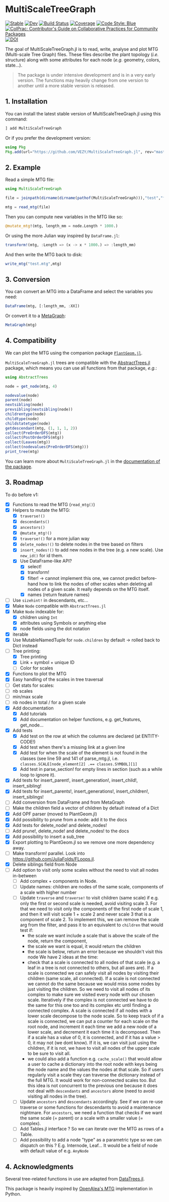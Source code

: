 # MultiScaleTreeGraph

[![Stable](https://img.shields.io/badge/docs-stable-blue.svg)](https://VEZY.github.io/MultiScaleTreeGraph.jl/stable)
[![Dev](https://img.shields.io/badge/docs-dev-blue.svg)](https://VEZY.github.io/MultiScaleTreeGraph.jl/dev)
[![Build Status](https://github.com/VEZY/MultiScaleTreeGraph.jl/workflows/CI/badge.svg)](https://github.com/VEZY/MultiScaleTreeGraph.jl/actions)
[![Coverage](https://codecov.io/gh/VEZY/MultiScaleTreeGraph.jl/branch/master/graph/badge.svg)](https://codecov.io/gh/VEZY/MultiScaleTreeGraph.jl)
[![Code Style: Blue](https://img.shields.io/badge/code%20style-blue-4495d1.svg)](https://github.com/invenia/BlueStyle)
[![ColPrac: Contributor's Guide on Collaborative Practices for Community Packages](https://img.shields.io/badge/ColPrac-Contributor's%20Guide-blueviolet)](https://github.com/SciML/ColPrac)
[![DOI](https://zenodo.org/badge/DOI/10.5281/zenodo.5654676.svg)](https://doi.org/10.5281/zenodo.5654676)

The goal of MultiScaleTreeGraph.jl is to read, write, analyse and plot MTG (Multi-scale Tree Graph) files. These files describe the plant topology (*i.e.* structure) along with some attributes for each node (*e.g.* geometry, colors, state...).

> The package is under intensive development and is in a very early version. The functions may heavily change from one version to another until a more stable version is released.

## 1. Installation

You can install the latest stable version of MultiScaleTreeGraph.jl using this command:

```julia
] add MultiScaleTreeGraph
```

Or if you prefer the development version:

```julia
using Pkg
Pkg.add(url="https://github.com/VEZY/MultiScaleTreeGraph.jl", rev="master")
```

## 2. Example

Read a simple MTG file:

```julia
using MultiScaleTreeGraph

file = joinpath(dirname(dirname(pathof(MultiScaleTreeGraph))),"test","files","simple_plant.mtg")

mtg = read_mtg(file)
```

Then you can compute new variables in the MTG like so:

```julia
@mutate_mtg!(mtg, length_mm = node.Length * 1000.)
```

Or using the more Julian way inspired by `DataFrame.jl`:

```julia
transform!(mtg, :Length => (x -> x * 1000.) => :length_mm)
```

And then write the MTG back to disk:

```julia
write_mtg("test.mtg",mtg)
```

## 3. Conversion

You can convert an MTG into a DataFrame and select the variables you need:

```julia
DataFrame(mtg, [:length_mm, :XX])
```

Or convert it to a [MetaGraph](https://juliagraphs.org/MetaGraphsNext.jl/dev/):

```julia
MetaGraph(mtg)
```

## 4. Compatibility

We can plot the MTG using the companion package [`PlantGeom.jl`](https://github.com/VEZY/PlantGeom.jl).

`MultiScaleTreeGraph.jl` trees are compatible with the [AbstractTrees.jl](https://github.com/JuliaCollections/AbstractTrees.jl) package, which means you can use all functions from that package, *e.g.*:

```julia
using AbstractTrees

node = get_node(mtg, 4)

nodevalue(node)
parent(node)
nextsibling(node)
prevsibling(nextsibling(node))
childrentype(node)
childtype(node)
childstatetype(node)
getdescendant(mtg, (1, 1, 1, 2))
collect(PreOrderDFS(mtg))
collect(PostOrderDFS(mtg))
collect(Leaves(mtg))
collect(nodevalues(PreOrderDFS(mtg)))
print_tree(mtg)
```

You can learn more about `MultiScaleTreeGraph.jl` in the [documentation of the package](https://vezy.github.io/MultiScaleTreeGraph.jl/dev/).

## 3. Roadmap

To do before v1:

- [x] Functions to read the MTG (`read_mtg()`)
- [x] Helpers to mutate the MTG:
  - [x] `traverse!()`
  - [x] `descendants()`
  - [x] `ancestors()`
  - [x] `@mutate_mtg!()`
  - [x] `traverse!()` for a more julian way
  - [x] `delete_nodes!()` to delete nodes in the tree based on filters
  - [x] `insert_nodes!()` to add new nodes in the tree (e.g. a new scale). Use `new_id()` for id them.
  - [x] Use DataFrame-like API?
    - [x] select!
    - [x] transform!
    - [x] filter! -> cannot implement this one, we cannot predict before-hand how to link the nodes of other scales when deleting all nodes of a given scale. It really depends on the MTG itself.
    - [x] names (return feature names)
- [ ] Use `sizehint!` in descendants, etc...
- [x] Make `Node` compatible with `AbstractTrees.jl`
- [x] Make `Node` indexable for:
  - [x] children using `Int`
  - [x] attributes using Symbols or anything else
  - [x] node fields using the dot notation
- [x] iterable
- [x] Use MutableNamedTuple for `node.children` by default -> rolled back to Dict instead
- [ ] Tree printing:
  - [x] Tree printing
  - [x] Link + symbol + unique ID
  - [ ] Color for scales
- [x] Functions to plot the MTG
- [x] Easy handling of the scales in tree traversal
- [ ]  Get stats for scales:
  - [ ]  nb scales
  - [ ]  min/max scale
  - [ ]  nb nodes in total / for a given scale
- [x] Add documentation
  - [x] Add tutorials
  - [x] Add documentation on helper functions, e.g. get_features, get_node...
- [x] Add tests
  - [x] Add test on the row at which the columns are declared (at ENTITY-CODE!)
  - [x] Add test when there's a missing link at a given line
  - [x] Add test for when the scale of the element is not found in the classes (see line 59 and 141 of parse_mtg.jl, i.e. `classes.SCALE[node_element[2] .== classes.SYMBOL][1]`
  - [x] Add test in parse_section! for empty lines in section (such as a while loop to ignore it).
- [x] Add tests for insert_parent!, insert_generation!, insert_child!, insert_sibling!
- [x] Add tests for insert_parents!, insert_generations!, insert_children!, insert_siblings!
- [ ] Add conversion from DataFrame and from MetaGraph
- [ ] Make the children field a vector of children by default instead of a Dict
- [x] Add OPF parser (moved to PlantGeom.jl)
- [x] Add possibility to prune from a node: add it to the docs
- [x] Add tests for delete_node! and delete_nodes!
- [ ] Add prune!, delete_node! and delete_nodes! to the docs
- [x] Add possibility to insert a sub_tree
- [x] Export plotting to PlantGeom.jl so we remove one more dependency away.
- [ ] Make transform! parallel. Look into <https://github.com/JuliaFolds/FLoops.jl>.
- [x] Delete siblings field from Node
- [ ] Add option to visit only some scales without the need to visit all nodes in-between
  - [ ] Add complex + components in Node.
  - [ ] Update names: children are nodes of the same scale, components of a scale with higher number
  - [ ] Update `traverse` and `traverse!` to visit children (same scale) if e.g. only the first or second scale is needed, avoid visiting scale 3. For that we need to visit only the components of the first node of scale 1, and then it will visit scale 1 + scale 2 and never scale 3 that is a component of scale 2. To implement this, we can remove the scale arg from the filter, and pass it to an equivalent to `children` that would test if:
    - the scale we want include a scale that is above the scale of the node, return the component,
    - the scale we want is equal, it would return the children
    - the scale is below, return an error because we shouldn't visit this node
    We have 2 ideas at the time:
    - check that a scale is connected to all nodes of that scale (e.g. a leaf in a tree is not connected to others, but all axes are). If a scale is connected we can safely visit all nodes by visiting their children (same scale, all connected). If a scale is not connected we cannot do the same because we would miss some nodes by just visiting the children. So we need to visit all nodes of its complex to make sure we visited every node with our chosen scale. Iteratively if the complex is not connected we have to do the same for this one too and its complex etc until finding a connected complex. A scale is connected if all nodes with a lower scale decompose to the node scale. So to keep track of if a scale is connected, we can put a counter for each scale on the root node, and increment it each time we add a new node of a lower scale, and decrement it each time it is decomposed. Then if a scale has a value of 0, it is connected, and if it has a value > 0, it may not (we dont know). If it is, we can visit just using the children, if it is not, we have to visit all nodes of the upper scale to be sure to visit all.
    - we could also add a function e.g. `cache_scale()` that would allow a user to cache a dictionary into the root node with keys being the node name and the values the nodes at that scale. So if users regularly visit a scale they can traverse the dictionary instead of the full MTG. It would work for non-connected scales too. But this idea is not concurrent to the previous one because it does not deal with `descendants` and `ancestors` alone (need to avoid visiting all nodes in the tree).
  - [ ] Update `ancestors` and `descendants` accordingly. See if we can re-use traverse or some functions for descendants to avoid a maintenance nightmare. For `ancestors`, we need a function that checks if we want the same scale (= parent) or a scale with a smaller value (= complex).
  - [ ] Add Tables.jl interface ? So we can iterate over the MTG as rows of a Table. 
  - [ ] Add possibility to add a node "type" as a parametric type so we can dispatch on this ? E.g. Internode, Leaf... It would be a field of node with default value of e.g. `AnyNode`

## 4. Acknowledgments

Several tree-related functions in use are adapted from [DataTrees.jl](https://github.com/vh-d/DataTrees.jl/).

This package is heavily inspired by [OpenAlea's MTG](https://github.com/openalea/mtg) implementation in Python.
